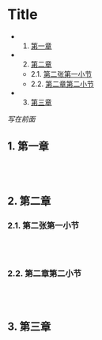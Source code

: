 <h1>Title</h1> 

* 1. [第一章](#first)
* 2. [第二章](#second)
   * 2.1. [第二张第一小节](#secondPOne)  
   * 2.2. [第二章第二小节](#secondPTwo)
* 3. [第三章](#third)

*写在前面*

## 1.  <a name='first'></a> 第一章
<br>&emsp;&emsp;

## 2.  <a name='second'></a> 第二章

### 2.1. <a name='secondPOne'></a> 第二张第一小节
<br>&emsp;&emsp;

### 2.2. <a name='secondPTwo'></a> 第二章第二小节
<br>&emsp;&emsp;

## 3. <a name='third'></a> 第三章